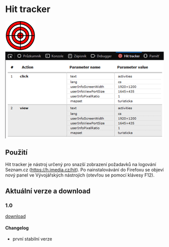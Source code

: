 # Hit tracker

![](https://raw.githubusercontent.com/Vylda/Hit-tracker/master/icons/logs-96.png)<br />
![](https://raw.githubusercontent.com/Vylda/Hit-tracker/master/resources/screenshot.png)


## Použití

Hit tracker je nástroj určený pro snazší zobrazení požadavků na logování Seznam.cz (https://h.imedia.cz/hit). Po nainstalovávání do Firefoxu se objeví nový panel ve Vývojářských nástrojích (otevřou se pomocí klávesy F12).

## Aktuální verze a download

### 1.0
[download](https://raw.githubusercontent.com/Vylda/Hit-tracker/1.0/package/hit_tracker-1.0-fx.xpi)
#### Changelog
* první stabilní verze
